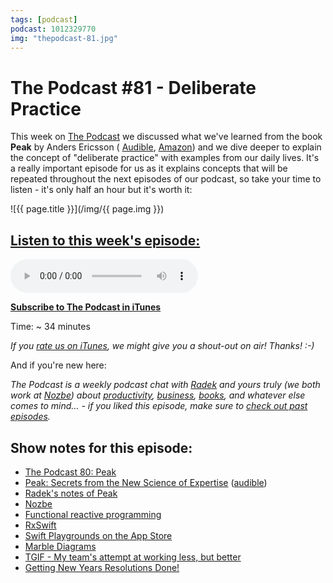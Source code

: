 ```yaml
---
tags: [podcast]
podcast: 1012329770
img: "thepodcast-81.jpg"
---
```


# The Podcast #81 - Deliberate Practice

This week on [The Podcast][p] we discussed what we've learned from the book **Peak** by Anders Ericsson
( [Audible](https://www.audible.com/pd/B01F4D6XKI?tag=sliwinski-20), [Amazon](https://www.amazon.com/dp/0544456238?tag=sliwinski-20))
and we dive deeper to explain the concept of "deliberate practice" with examples from our daily lives. It's a really important episode for us as it explains concepts that will be repeated throughout the next episodes of our podcast, so take your time to listen - it's only half an hour but it's worth it:

<!--More-->

![{{ page.title }}](/img/{{ page.img }})

## [Listen to this week's episode:][e]

<audio controls>
<source src="https://files.nozbe.com/podcast/081.mp3" type="audio/mpeg">
</audio>

**[Subscribe to The Podcast in iTunes][i]**

Time: ~ 34 minutes

*If you [rate us on iTunes][i], we might give you a shout-out on air! Thanks! :-)*

And if you're new here:

*The Podcast is a weekly podcast chat with [Radek][r] and yours truly (we both work at [Nozbe][n]) about [productivity](/productivity), [business](/business), [books](/books), and whatever else comes to mind… - if you liked this episode, make sure to [check out past episodes](/podcast).*

## Show notes for this episode:

  * [The Podcast 80: Peak](http://thepodcast.fm/episodes/80)
  * [Peak: Secrets from the New Science of Expertise](https://www.amazon.com/Peak-Secrets-New-Science-Expertise/dp/0544456238/) ([audible](http://www.audible.com/pd/Science-Technology/Peak-Audiobook/B01F4D6XKI/))
  * [Radek's notes of Peak](http://radex.io/books/peak/)
  * [Nozbe](https://nozbe.com/)
  * [Functional reactive programming](https://en.wikipedia.org/wiki/Functional_reactive_programming)
  * [RxSwift](https://github.com/ReactiveX/RxSwift)
  * [Swift Playgrounds on the App Store](https://itunes.apple.com/us/app/swift-playgrounds/id908519492?mt=8)
  * [Marble Diagrams](http://rxmarbles.com/)
  * [TGIF - My team's attempt at working less, but better](https://sliwinski.com/tgif/)
  * [Getting New Years Resolutions Done!](https://www.youtube.com/watch?v=7og8EzO_4us)

[e]: http://thepodcast.fm/episodes/81

[p]: https://michael.gratis/thepodcastfm
[n]: https://nozbe.com/?a=mike
[r]: https://michael.gratis/radex
[i]: https://michael.gratis/thepodcast
[r]: http://radex.io